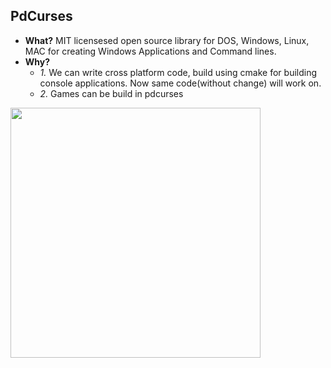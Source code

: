 ## PdCurses
- **What?** MIT licensesed open source library for DOS, Windows, Linux, MAC for creating Windows Applications and Command lines. 
- **Why?** 
  - *1.* We can write cross platform code, build using cmake for building console applications. Now same code(without change) will work on.
  - *2.* Games can be build in pdcurses
  
<img src="https://i.imgur.com/cqmsF6e.png" width="400" />  
